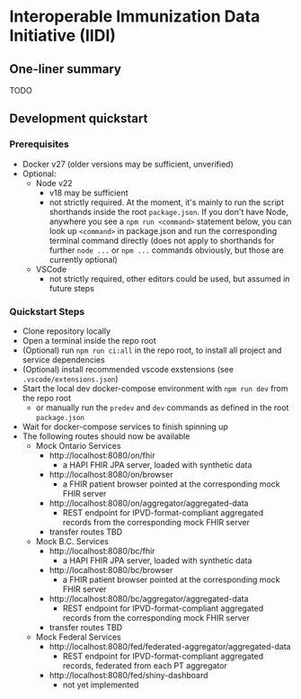 # Interoperable Immunization Data Initiative (IIDI)

## One-liner summary

TODO

## Development quickstart

### Prerequisites

- Docker v27 (older versions may be sufficient, unverified)
- Optional:
  - Node v22
    - v18 may be sufficient
    - not strictly required. At the moment, it's mainly to run the script shorthands inside the root `package.json`. If you don't have Node, anywhere you see a `npm run <command>` statement below, you can look up `<command>` in package.json and run the corresponding terminal command directly (does not apply to shorthands for further `node ...` or `npm ...` commands obviously, but those are currently optional)
  - VSCode
    - not strictly required, other editors could be used, but assumed in future steps

### Quickstart Steps

- Clone repository locally
- Open a terminal inside the repo root
- (Optional) run `npm run ci:all` in the repo root, to install all project and service dependencies
- (Optional) install recommended vscode exstensions (see `.vscode/extensions.json`)
- Start the local dev docker-compose environment with `npm run dev` from the repo root
  - or manually run the `predev` and `dev` commands as defined in the root `package.json`
- Wait for docker-compose services to finish spinning up
- The following routes should now be available
  - Mock Ontario Services
    - http://localhost:8080/on/fhir
      - a HAPI FHIR JPA server, loaded with synthetic data
    - http://localhost:8080/on/browser
      - a FHIR patient browser pointed at the corresponding mock FHIR server
    - http://localhost:8080/on/aggregator/aggregated-data
      - REST endpoint for IPVD-format-compliant aggregated records from the corresponding mock FHIR server
    - transfer routes TBD
  - Mock B.C. Services
    - http://localhost:8080/bc/fhir
      - a HAPI FHIR JPA server, loaded with synthetic data
    - http://localhost:8080/bc/browser
      - a FHIR patient browser pointed at the corresponding mock FHIR server
    - http://localhost:8080/bc/aggregator/aggregated-data
      - REST endpoint for IPVD-format-compliant aggregated records from the corresponding mock FHIR server
    - transfer routes TBD
  - Mock Federal Services
    - http://localhost:8080/fed/federated-aggregator/aggregated-data
      - REST endpoint for IPVD-format-compliant aggregated records, federated from each PT aggregator
    - http://localhost:8080/fed/shiny-dashboard
      - not yet implemented
